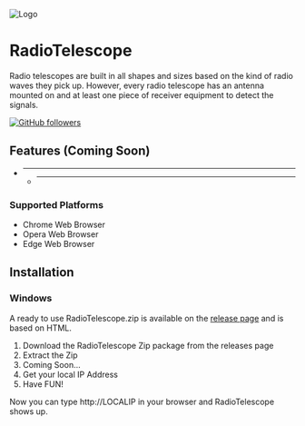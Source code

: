 ![Logo](https://github.com/Furkanprlk/RadioTelescope/blob/master/RadioTelescope/data/netracker.ico)
# RadioTelescope
Radio telescopes are built in all shapes and sizes based on the kind of radio waves they pick up. However, every radio telescope has an antenna mounted on and at least one piece of receiver equipment to detect the signals.


[![GitHub followers](https://img.shields.io/github/followers/Furkanprlk?style=social)](https://github.com/Furkanprlk) 


## Features (Coming Soon)
* ---------
    * --------

### Supported Platforms
* Chrome Web Browser
* Opera Web Browser
* Edge Web Browser



## Installation

### Windows
A ready to use RadioTelescope.zip is available on the [release page](https://github.com/Furkanprlk/RadioTelescope/releases/) and is based on HTML.

1. Download the RadioTelescope Zip package from the releases page
2. Extract the Zip
3. Coming Soon...
6. Get your local IP Address
7. Have FUN!

Now you can type http://LOCALIP in your browser and RadioTelescope shows up.
